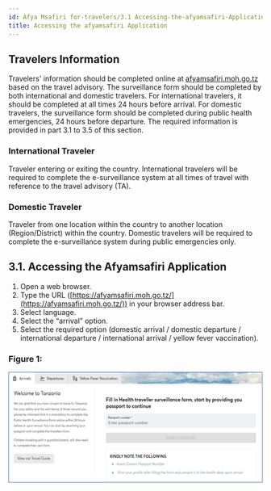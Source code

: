 ```yaml
---
id: Afya Msafiri for-travelers/3.1 Accessing-the-afyamsafiri-Application
title: Accessing the afyamsafiri Application
---
```


## Travelers Information

Travelers' information should be completed online at [afyamsafiri.moh.go.tz](https://afyamsafiri.moh.go.tz) based on the travel advisory. The surveillance form should be completed by both international and domestic travelers. For international travelers, it should be completed at all times 24 hours before arrival. For domestic travelers, the surveillance form should be completed during public health emergencies, 24 hours before departure. The required information is provided in part 3.1 to 3.5 of this section.

### International Traveler

Traveler entering or exiting the country. International travelers will be required to complete the e-surveillance system at all times of travel with reference to the travel advisory (TA).

### Domestic Traveler

Traveler from one location within the country to another location (Region/District) within the country. Domestic travelers will be required to complete the e-surveillance system during public emergencies only.

## 3.1. Accessing the Afyamsafiri Application

1. Open a web browser.
2. Type the URL ([https://afyamsafiri.moh.go.tz/](https://afyamsafiri.moh.go.tz/)) in your browser address bar.
3. Select language.
4. Select the “arrival” option.
5. Select the required option (domestic arrival / domestic departure / international departure / international arrival / yellow fever vaccination).

### Figure 1:
![alt text](../../static/img/Picture1.png)